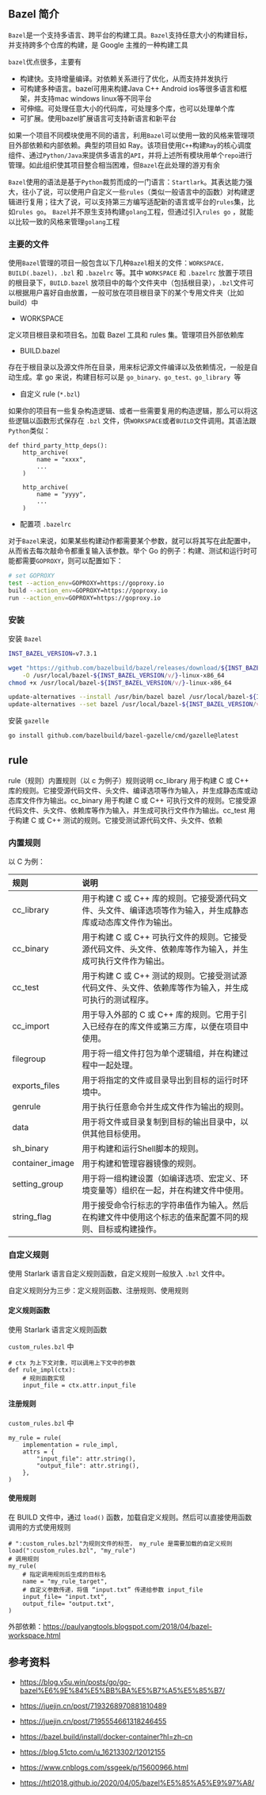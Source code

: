 ## Bazel 简介

`Bazel`是一个支持多语言、跨平台的构建工具。`Bazel`支持任意大小的构建目标，并支持跨多个仓库的构建，是 Google 主推的一种构建工具

`bazel`优点很多，主要有

- 构建快。支持增量编译。对依赖关系进行了优化，从而支持并发执行
- 可构建多种语言。bazel可用来构建Java C++ Android ios等很多语言和框架，并支持mac windows linux等不同平台
- 可伸缩。可处理任意大小的代码库，可处理多个库，也可以处理单个库
- 可扩展。使用bazel扩展语言可支持新语言和新平台

如果一个项目不同模块使用不同的语言，利用`Bazel`可以使用一致的风格来管理项目外部依赖和内部依赖。典型的项目如 Ray。该项目使用`C++`构建`Ray`的核心调度组件、通过`Python/Java`来提供多语言的`API`，并将上述所有模块用单个`repo`进行管理。如此组织使其项目整合相当困难，但`Bazel`在此处理的游刃有余

`Bazel`使用的语法是基于`Python`裁剪而成的一门语言：`Startlark`。其表达能力强大，往小了说，可以使用户自定义一些`rules`（类似一般语言中的函数）对构建逻辑进行复用；往大了说，可以支持第三方编写适配新的语言或平台的`rules`集，比如`rules go`。 `Bazel`并不原生支持构建`golang`工程，但通过引入`rules go` ，就能以比较一致的风格来管理`golang`工程

### 主要的文件

使用`Bazel`管理的项目一般包含以下几种`Bazel`相关的文件：`WORKSPACE，BUILD(.bazel)，.bzl` 和 `.bazelrc` 等。其中 `WORKSPACE` 和 `.bazelrc` 放置于项目的根目录下，`BUILD.bazel` 放项目中的每个文件夹中（包括根目录），`.bzl`文件可以根据用户喜好自由放置，一般可放在项目根目录下的某个专用文件夹（比如 build）中

- WORKSPACE

定义项目根目录和项目名。加载 Bazel 工具和 rules 集。管理项目外部依赖库

- BUILD.bazel

存在于根目录以及源文件所在目录，用来标记源文件编译以及依赖情况，一般是自动生成。拿 go 来说，构建目标可以是 `go_binary、go_test、go_library `等

- 自定义 rule (`*.bzl`)

如果你的项目有一些复杂构造逻辑、或者一些需要复用的构造逻辑，那么可以将这些逻辑以函数形式保存在 `.bzl` 文件，供`WORKSPACE`或者`BUILD`文件调用。其语法跟`Python`类似：

```bazel
def third_party_http_deps():
    http_archive(
        name = "xxxx",
        ...
    )

    http_archive(
        name = "yyyy",
        ...
    )
```

- 配置项 `.bazelrc`

对于`Bazel`来说，如果某些构建动作都需要某个参数，就可以将其写在此配置中，从而省去每次敲命令都重复输入该参数。举个 Go 的例子：构建、测试和运行时可能都需要`GOPROXY`，则可以配置如下：

```bash
# set GOPROXY
test --action_env=GOPROXY=https://goproxy.io
build --action_env=GOPROXY=https://goproxy.io
run --action_env=GOPROXY=https://goproxy.io
```

### 安装

安装 `Bazel`

```bash
INST_BAZEL_VERSION=v7.3.1

wget "https://github.com/bazelbuild/bazel/releases/download/${INST_BAZEL_VERSION/v/}/bazel-${INST_BAZEL_VERSION/v/}-linux-x86_64" \
    -O /usr/local/bazel-${INST_BAZEL_VERSION/v/}-linux-x86_64
chmod +x /usr/local/bazel-${INST_BAZEL_VERSION/v/}-linux-x86_64

update-alternatives --install /usr/bin/bazel bazel /usr/local/bazel-${INST_BAZEL_VERSION/v/}-linux-x86_64 1
update-alternatives --set bazel /usr/local/bazel-${INST_BAZEL_VERSION/v/}-linux-x86_64
```

安装 `gazelle`

```bash
go install github.com/bazelbuild/bazel-gazelle/cmd/gazelle@latest
```

## rule

rule（规则）内置规则（以 c 为例子）规则说明 cc_library 用于构建 C 或 C++ 库的规则。它接受源代码文件、头文件、编译选项等作为输入，并生成静态库或动态库文件作为输出。cc_binary 用于构建 C 或 C++ 可执行文件的规则。它接受源代码文件、头文件、依赖库等作为输入，并生成可执行文件作为输出。cc_test 用于构建 C 或 C++ 测试的规则。它接受测试源代码文件、头文件、依赖

### 内置规则

以 C 为例：

| 规则            | 说明                                                         |
| :-------------- | :----------------------------------------------------------- |
| cc_library      | 用于构建 C 或 C++ 库的规则。它接受源代码文件、头文件、编译选项等作为输入，并生成静态库或动态库文件作为输出。 |
| cc_binary       | 用于构建 C 或 C++ 可执行文件的规则。它接受源代码文件、头文件、依赖库等作为输入，并生成可执行文件作为输出。 |
| cc_test         | 用于构建 C 或 C++ 测试的规则。它接受测试源代码文件、头文件、依赖库等作为输入，并生成可执行的测试程序。 |
| cc_import       | 用于导入外部的 C 或 C++ 库的规则。它用于引入已经存在的库文件或第三方库，以便在项目中使用。 |
| filegroup       | 用于将一组文件打包为单个逻辑组，并在构建过程中一起处理。     |
| exports_files   | 用于将指定的文件或目录导出到目标的运行时环境中。             |
| genrule         | 用于执行任意命令并生成文件作为输出的规则。                   |
| data            | 用于将文件或目录复制到目标的输出目录中，以供其他目标使用。   |
| sh_binary       | 用于构建和运行Shell脚本的规则。                              |
| container_image | 用于构建和管理容器镜像的规则。                               |
| setting_group   | 用于将一组构建设置（如编译选项、宏定义、环境变量等）组织在一起，并在构建文件中使用。 |
| string_flag     | 用于接受命令行标志的字符串值作为输入。然后在构建文件中使用这个标志的值来配置不同的规则、目标或构建操作。 |

### 自定义规则

使用 Starlark 语言自定义规则函数，自定义规则一般放入 `.bzl` 文件中。

自定义规则分为三步：定义规则函数、注册规则、使用规则

#### 定义规则函数

使用 Starlark 语言定义规则函数

`custom_rules.bzl` 中

```bazel
# ctx 为上下文对象，可以调用上下文中的参数
def rule_impl(ctx):
	# 规则函数实现
	input_file = ctx.attr.input_file

```

#### 注册规则

`custom_rules.bzl` 中

```bazel
my_rule = rule(
	implementation = rule_impl,
    attrs = {
        "input_file": attr.string(),
        "output_file": attr.string(),
    },	
)

```

#### 使用规则

在 BUILD 文件中，通过 `load()` 函数，加载自定义规则。然后可以直接使用函数调用的方式使用规则

```bazel
# ":custom_rules.bzl"为规则文件的标签， my_rule 是需要加载的自定义规则
load(":custom_rules.bzl", "my_rule")
# 调用规则
my_rule(
    # 指定调用规则后生成的目标名
    name = "my_rule_target",
    # 自定义参数传递，将值 “input.txt” 传递给参数 input_file
    input_file= "input.txt",
    output_file= "output.txt",
)

```

外部依赖：<https://paulyangtools.blogspot.com/2018/04/bazel-workspace.html>

## 参考资料

- <https://blog.v5u.win/posts/go/go-bazel%E6%9E%84%E5%BB%BA%E5%B7%A5%E5%85%B7/>
- <https://juejin.cn/post/7193268970881810489>
- <https://juejin.cn/post/7195554661318246455>
- <https://bazel.build/install/docker-container?hl=zh-cn>
- <https://blog.51cto.com/u_16213302/12012155>

- <https://www.cnblogs.com/ssgeek/p/15600966.html>

- <https://htl2018.github.io/2020/04/05/bazel%E5%85%A5%E9%97%A8/>
